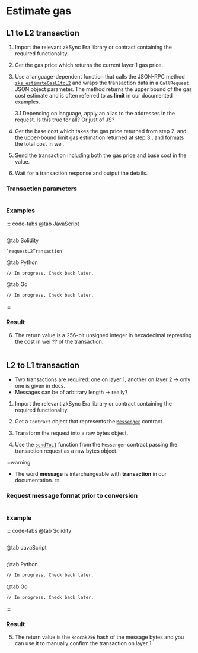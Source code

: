# Estimate gas


## L1 to L2 transaction

1. Import the relevant zkSync Era library or contract containing the required functionality.

2. Get the gas price which returns the current layer 1 gas price.

3. Use a language-dependent function that calls the JSON-RPC method [`zks_estimateGasL1toL2`](../../api/api.md#zks-estimategasl1tol2) and wraps the transaction data in a `CallRequest` JSON object parameter. The method returns the upper bound of the gas cost estimate and is often referred to as **limit** in our documented examples.

    3.1 Depending on language, apply an alias to the addresses in the request. Is this true for all? Or just of JS?

4. Get the base cost which takes the gas price returned from step 2. and the upper-bound limit gas estimation returned at step 3., and formats the total cost in wei.

5. Send the transaction including both the gas price and base cost in the value.

6. Wait for a transaction response and output the details.

### Transaction parameters

```json

```

### Examples

::: code-tabs
@tab JavaScript
```js

```
@tab Solidity
```solidity
`requestL2Transaction`
```
@tab Python
```sh
// In progress. Check back later.
```
@tab Go
```sh
// In progress. Check back later.
```
:::

### Result

6. The return value is a 256-bit unsigned integer in hexadecimal represting the cost in wei ?? of the transaction.

```json

```


## L2 to L1 transaction

- Two transactions are required: one on layer 1, another on layer 2 -> only one is given in docs.
- Messages can be of arbitrary length -> really?

1. Import the relevant zkSync Era library or contract containing the required functionality.

2. Get a `Contract` object that represents the [`Messenger`](../developer-guides/system-contracts.md#l1messenger) contract.

3. Transform the request into a raw bytes object.

4. Use the [`sendToL1`](https://github.com/matter-labs/v2-testnet-contracts/blob/b8449bf9c819098cc8bfee0549ff5094456be51d/l2/system-contracts/interfaces/IL1Messenger.sol#L5) function from the `Messenger` contract passing the transaction request as a raw bytes object.

:::warning
- The word **message** is interchangeable with **transaction** in our documentation.
:::

### Request message format prior to conversion

```json

```

### Example

::: code-tabs
@tab Solidity
```solidity

```
@tab JavaScript
```js

```
@tab Python
```sh
// In progress. Check back later.
```
@tab Go
```sh
// In progress. Check back later.
```
:::

### Result

5. The return value is the `keccak256` hash of the message bytes and you can use it to manually confirm the transaction on layer 1.

```json

```


